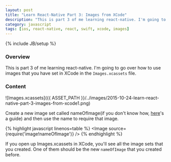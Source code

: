 ```yaml
---
layout: post
title: "Learn React-Native Part 3: Images from XCode"
description: "This is part 3 of me learning react-native. I'm going to go over how to use images that you have set in XCode in the `Images.xcassets` file."
category: javascript
tags: [ios, react-native, react, swift, xcode, images]
---
```

{% include JB/setup %}

<!-- Overview -->
<h3>Overview</h3>

This is part 3 of me learning react-native. I'm going to go over how to use images that you have set in XCode in the `Images.xcassets` file.

<!-- Content -->
<h3>Content</h3>

![Images.xcassets]({{ ASSET_PATH }}/../images/2015-10-24-learn-react-native-part-3-images-from-xcode1.png)

Create a new image set called nameOfImage(if you don't know how, [here](http://stackoverflow.com/questions/19441935/use-of-xcassets)'s a guide) and then use the name to require that image.

<!-- Code _______________________________________-->
{% highlight javascript linenos=table  %}
<Image source={require('image!nameOfImage')} />
{% endhighlight %}
<!-- /Code ^^^^^^^^^^^^^^^^^^^^^^^^^^^^^^^^^^^^^^-->

If you open up Images.xcassets in XCode, you'll see all the image sets that you created. One of them should be the new `nameOfImage` that you created before.